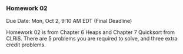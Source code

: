 ### Homework 02 

Due Date: Mon, Oct 2, 9:10 AM EDT (Final Deadline) 

Homework 02 is from Chapter 6 Heaps and Chapter 7 Quicksort from CLRiS. There are 5 problems you are required to solve, and three extra credit problems. 
